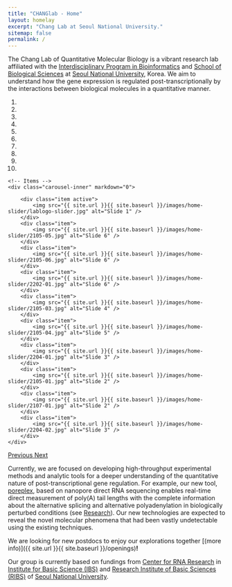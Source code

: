 ```yaml
---
title: "CHANGlab - Home"
layout: homelay
excerpt: "Chang Lab at Seoul National University."
sitemap: false
permalink: /
---
```


The Chang Lab of Quantitative Molecular Biology is a vibrant
research lab affiliated with the [Interdisciplinary Program in
Bioinformatics](http://ipbi.snu.ac.kr) and
[School of Biological Sciences](http://biosci.snu.ac.kr)
at [Seoul National University](http://www.snu.ac.kr), Korea.
We aim to understand how the gene expression is regulated
post-transcriptionally by the interactions between biological molecules
in a quantitative manner.

<div markdown="0" id="carousel" class="carousel slide" data-ride="carousel" data-interval="3000" data-pause="hover" >
    <!-- Menu -->
    <ol class="carousel-indicators">
        <li data-target="#carousel" data-slide-to="0" class="active"></li>
        <li data-target="#carousel" data-slide-to="1"></li>
        <li data-target="#carousel" data-slide-to="2"></li>
        <li data-target="#carousel" data-slide-to="3"></li>
        <li data-target="#carousel" data-slide-to="4"></li>
        <li data-target="#carousel" data-slide-to="5"></li>
        <li data-target="#carousel" data-slide-to="6"></li>
        <li data-target="#carousel" data-slide-to="7"></li>
        <li data-target="#carousel" data-slide-to="8"></li>
        <li data-target="#carousel" data-slide-to="9"></li>
    </ol>

    <!-- Items -->
    <div class="carousel-inner" markdown="0">

        <div class="item active">
            <img src="{{ site.url }}{{ site.baseurl }}/images/home-slider/lablogo-slider.jpg" alt="Slide 1" />
        </div>
        <div class="item">
            <img src="{{ site.url }}{{ site.baseurl }}/images/home-slider/2105-05.jpg" alt="Slide 6" />
        </div>
        <div class="item">
            <img src="{{ site.url }}{{ site.baseurl }}/images/home-slider/2105-06.jpg" alt="Slide 6" />
        </div>
        <div class="item">
            <img src="{{ site.url }}{{ site.baseurl }}/images/home-slider/2202-01.jpg" alt="Slide 6" />
        </div>
        <div class="item">
            <img src="{{ site.url }}{{ site.baseurl }}/images/home-slider/2105-03.jpg" alt="Slide 4" />
        </div>
        <div class="item">
            <img src="{{ site.url }}{{ site.baseurl }}/images/home-slider/2105-04.jpg" alt="Slide 5" />
        </div>
        <div class="item">
            <img src="{{ site.url }}{{ site.baseurl }}/images/home-slider/2204-01.jpg" alt="Slide 3" />
        </div>
        <div class="item">
            <img src="{{ site.url }}{{ site.baseurl }}/images/home-slider/2105-01.jpg" alt="Slide 2" />
        </div>
        <div class="item">
            <img src="{{ site.url }}{{ site.baseurl }}/images/home-slider/2107-01.jpg" alt="Slide 2" />
        </div>
        <div class="item">
            <img src="{{ site.url }}{{ site.baseurl }}/images/home-slider/2204-02.jpg" alt="Slide 3" />
        </div>
    </div>
  <a class="left carousel-control" href="#carousel" role="button" data-slide="prev">
    <span class="glyphicon glyphicon-chevron-left" aria-hidden="true"></span>
    <span class="sr-only">Previous</span>
  </a>
  <a class="right carousel-control" href="#carousel" role="button" data-slide="next">
    <span class="glyphicon glyphicon-chevron-right" aria-hidden="true"></span>
    <span class="sr-only">Next</span>
  </a>
</div>

Currently, we are focused on developing high-throughput experimental
methods and analytic tools for a deeper understanding of the quantitative
nature of post-transcriptional gene regulation. For example, our new
tool, [poreplex](https://github.com/hyeshik/poreplex), based on nanopore
direct RNA sequencing enables real-time direct measurement of poly(A)
tail lengths with the complete information about the alternative splicing
and alternative polyadenylation in biologically perturbed conditions
(see [Research](research)). Our new technologies are expected to reveal
the novel molecular phenomena that had been vastly undetectable using
the existing techniques.

We are looking for new <!--graduate students and -->postdocs to enjoy our explorations together [(more info)]({{ site.url }}{{ site.baseurl }}/openings)**!**

Our group is currently based on fundings from [Center for RNA Research](https://narrykim.org) in [Institute for Basic Science (IBS)](http://www.ibs.re.kr) and [Research Institute of Basic Sciences (RIBS)](http://ribs.snu.ac.kr/) of [Seoul National University](http://www.snu.ac.kr).

